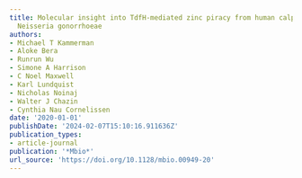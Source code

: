 ```yaml
---
title: Molecular insight into TdfH-mediated zinc piracy from human calprotectin by
  Neisseria gonorrhoeae
authors:
- Michael T Kammerman
- Aloke Bera
- Runrun Wu
- Simone A Harrison
- C Noel Maxwell
- Karl Lundquist
- Nicholas Noinaj
- Walter J Chazin
- Cynthia Nau Cornelissen
date: '2020-01-01'
publishDate: '2024-02-07T15:10:16.911636Z'
publication_types:
- article-journal
publication: '*Mbio*'
url_source: 'https://doi.org/10.1128/mbio.00949-20'
---
```

